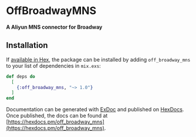 # OffBroadwayMNS

**A Aliyun MNS connector for Broadway**

## Installation

If [available in Hex](https://hex.pm/docs/publish), the package can be installed
by adding `off_broadway_mns` to your list of dependencies in `mix.exs`:

```elixir
def deps do
  [
    {:off_broadway_mns, "~> 1.0"}
  ]
end
```

Documentation can be generated with [ExDoc](https://github.com/elixir-lang/ex_doc)
and published on [HexDocs](https://hexdocs.pm). Once published, the docs can
be found at [https://hexdocs.pm/off_broadway_mns](https://hexdocs.pm/off_broadway_mns).

